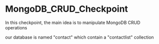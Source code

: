 # MongoDB_CRUD_Checkpoint

In this checkpoint, the main idea is to manipulate MongoDB CRUD operations

our database is named "contact" which contain a "contactlist" collection
